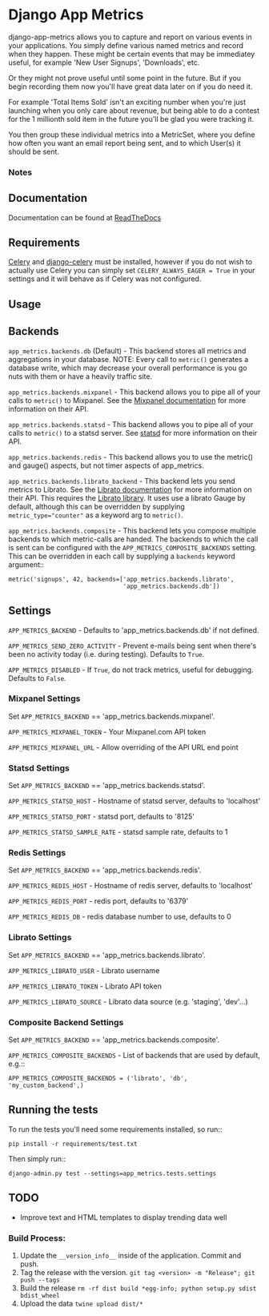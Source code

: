 # Django App Metrics

django-app-metrics allows you to capture and report on various events in your
applications.  You simply define various named metrics and record when they
happen.  These might be certain events that may be immediatey useful, for
example 'New User Signups', 'Downloads', etc.

Or they might not prove useful until some point in the future.  But if you
begin recording them now you'll have great data later on if you do need it.

For example 'Total Items Sold' isn't an exciting number when you're just
launching when you only care about revenue, but being able to do a contest
for the 1 millionth sold item in the future you'll be glad you were tracking
it.

You then group these individual metrics into a MetricSet, where you define
how often you want an email report being sent, and to which User(s) it should
be sent.

### Notes

## Documentation

Documentation can be found at [ReadTheDocs](http://django-app-metrics.readthedocs.org)

## Requirements

[Celery](http://celeryproject.org/) and [django-celery](http://ask.github.com/django-celery/)
must be installed, however if you do not wish to actually use Celery you can
simply set ``CELERY_ALWAYS_EAGER = True`` in your
settings and it will behave as if Celery was not configured.

## Usage


## Backends

``app_metrics.backends.db`` (Default) - This backend stores all metrics and
aggregations in your database. NOTE: Every call to ``metric()`` generates a
database write, which may decrease your overall performance is you go nuts
with them or have a heavily traffic site.

``app_metrics.backends.mixpanel`` - This backend allows you to pipe all of
your calls to ``metric()`` to Mixpanel. See the [Mixpanel documentation](http://mixpanel.com/docs/api-documentation)
for more information on their API.


``app_metrics.backends.statsd`` - This backend allows you to pipe all of your
calls to ``metric()`` to a statsd server. See [statsd](https://github.com/etsy/statsd) for more information
on their API.


``app_metrics.backends.redis`` - This backend allows you to use the metric() and
gauge() aspects, but not timer aspects of app_metrics.

``app_metrics.backends.librato_backend`` - This backend lets you send metrics to
Librato. See the [Librato documentation](http://dev.librato.com/v1/metrics#metrics) for more information on their API.
This requires the [Librato library]( http://pypi.python.org/pypi/librato/0.2). It uses use a librato Gauge by default,
although this can be overridden by supplying ``metric_type="counter"`` as a
keyword arg to ``metric()``.

``app_metrics.backends.composite`` - This backend lets you compose multiple
backends to which metric-calls are handed. The backends to which the call is
sent can be configured with the ``APP_METRICS_COMPOSITE_BACKENDS`` setting. This
can be overridden in each call by supplying a ``backends`` keyword argument::

    metric('signups', 42, backends=['app_metrics.backends.librato',
                                    'app_metrics.backends.db'])


## Settings

``APP_METRICS_BACKEND`` - Defaults to 'app_metrics.backends.db' if not defined.

``APP_METRICS_SEND_ZERO_ACTIVITY`` - Prevent e-mails being sent when there's been
no activity today (i.e. during testing). Defaults to `True`.

``APP_METRICS_DISABLED`` - If `True`, do not track metrics, useful for
debugging. Defaults to `False`.

### Mixpanel Settings

Set ``APP_METRICS_BACKEND`` == 'app_metrics.backends.mixpanel'.

``APP_METRICS_MIXPANEL_TOKEN`` - Your Mixpanel.com API token

``APP_METRICS_MIXPANEL_URL`` - Allow overriding of the API URL end point

### Statsd Settings

Set ``APP_METRICS_BACKEND`` == 'app_metrics.backends.statsd'.

``APP_METRICS_STATSD_HOST`` - Hostname of statsd server, defaults to 'localhost'

``APP_METRICS_STATSD_PORT`` - statsd port, defaults to '8125'

``APP_METRICS_STATSD_SAMPLE_RATE`` - statsd sample rate, defaults to 1

### Redis Settings

Set ``APP_METRICS_BACKEND`` == 'app_metrics.backends.redis'.

``APP_METRICS_REDIS_HOST`` - Hostname of redis server, defaults to 'localhost'

``APP_METRICS_REDIS_PORT`` - redis port, defaults to '6379'

``APP_METRICS_REDIS_DB`` - redis database number to use, defaults to 0

### Librato Settings

Set ``APP_METRICS_BACKEND`` == 'app_metrics.backends.librato'.

``APP_METRICS_LIBRATO_USER`` - Librato username

``APP_METRICS_LIBRATO_TOKEN`` - Librato API token

``APP_METRICS_LIBRATO_SOURCE`` - Librato data source (e.g. 'staging', 'dev'...)

### Composite Backend Settings

Set ``APP_METRICS_BACKEND`` == 'app_metrics.backends.composite'.

``APP_METRICS_COMPOSITE_BACKENDS`` - List of backends that are used by default,
e.g.::

    APP_METRICS_COMPOSITE_BACKENDS = ('librato', 'db', 'my_custom_backend',)

## Running the tests

To run the tests you'll need some requirements installed, so run::

    pip install -r requirements/test.txt

Then simply run::

    django-admin.py test --settings=app_metrics.tests.settings

## TODO

- Improve text and HTML templates to display trending data well


### Build Process:
1.  Update the `__version_info__` inside of the application. Commit and push.
2.  Tag the release with the version. `git tag <version> -m "Release"; git push --tags`
3.  Build the release `rm -rf dist build *egg-info; python setup.py sdist bdist_wheel`
4.  Upload the data `twine upload dist/*`

